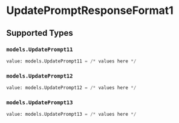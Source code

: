# UpdatePromptResponseFormat1


## Supported Types

### `models.UpdatePrompt11`

```python
value: models.UpdatePrompt11 = /* values here */
```

### `models.UpdatePrompt12`

```python
value: models.UpdatePrompt12 = /* values here */
```

### `models.UpdatePrompt13`

```python
value: models.UpdatePrompt13 = /* values here */
```

